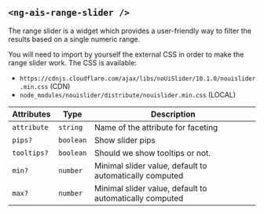 ## `<ng-ais-range-slider />`

The range slider is a widget which provides a user-friendly way to filter the results based on a single numeric range.

You will need to import by yourself the external CSS in order to make the range slider work. The CSS is available:

* `https://cdnjs.cloudflare.com/ajax/libs/noUiSlider/10.1.0/nouislider.min.css` (CDN)
* `node_modules/nouislider/distribute/nouislider.min.css` (LOCAL)

| Attributes       | Type       | Description
| -                | -          | -
| `attribute`      | `string`   | Name of the attribute for faceting
| `pips?`          | `boolean`  | Show slider pips
| `tooltips?`      | `boolean`  | Should we show tooltips or not.
| `min?`           | `number`   | Minimal slider value, default to automatically computed
| `max?`           | `number`   | Minimal slider value, default to automatically computed
